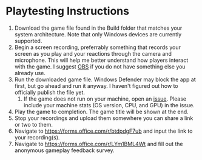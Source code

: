 # Playtesting Instructions
1. Download the game file found in the Build folder that matches your system architecture. Note that only Windows devices are currently supported.
2. Begin a screen recording, preferrably something that records your screen as you play and your reactions through the camera and microphone. This will help me better understand how players interact with the game. I suggest [OBS](https://obsproject.com/) if you do not have something else you already use.
3. Run the downloaded game file. Windows Defender may block the app at first, but go ahead and run it anyway. I haven't figured out how to officially publish the file yet.
    1. If the game does not run on your machine, open an [issue](https://github.com/bdonet/FirstGameGodot/issues). Please include your machine stats (OS version, CPU, and GPU) in the issue.
4. Play the game to completion. The game title will be shown at the end.
5. Stop your recordings and upload them somewhere you can share a link or two to them.
6. Navigate to https://forms.office.com/r/btdpdgF7ub and input the link to your recording(s).
7. Navigate to https://forms.office.com/r/LYm1BML4Wt and fill out the anonymous gameplay feedback survey.
